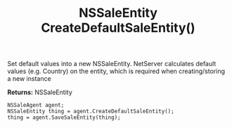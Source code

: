 ﻿---
uid: crmscript_ref_NSSaleAgent_CreateDefaultSaleEntity
title: NSSaleEntity CreateDefaultSaleEntity()
intellisense: NSSaleAgent.CreateDefaultSaleEntity
keywords: NSSaleAgent, CreateDefaultSaleEntity
so.topic: reference
---
	  
Set default values into a new NSSaleEntity.
NetServer calculates default values (e.g. Country) on the entity, which is required when creating/storing a new instance
	  
**Returns:** NSSaleEntity

```crmscript
NSSaleAgent agent;
NSSaleEntity thing = agent.CreateDefaultSaleEntity();
thing = agent.SaveSaleEntity(thing);
```

